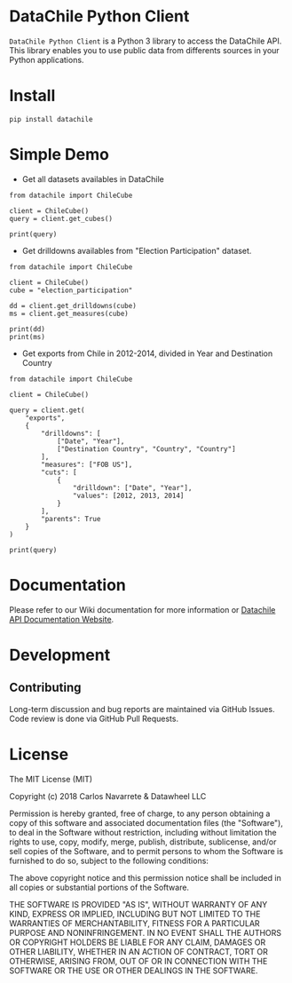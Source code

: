 # DataChile Python Client
`DataChile Python Client` is a Python 3 library to access the DataChile API. This library enables you to use public data from differents sources in your Python applications.

# Install
`pip install datachile`

# Simple Demo

* Get all datasets availables in DataChile

```
from datachile import ChileCube

client = ChileCube()
query = client.get_cubes()

print(query)
```

* Get drilldowns availables from "Election Participation" dataset.
```
from datachile import ChileCube

client = ChileCube()
cube = "election_participation"

dd = client.get_drilldowns(cube)
ms = client.get_measures(cube)

print(dd)
print(ms)
```

* Get exports from Chile in 2012-2014, divided in Year and Destination Country
```
from datachile import ChileCube

client = ChileCube()

query = client.get(
    "exports", 
    {
        "drilldowns": [
            ["Date", "Year"],
            ["Destination Country", "Country", "Country"]
        ],
        "measures": ["FOB US"],
        "cuts": [
            {
                "drilldown": ["Date", "Year"],
                "values": [2012, 2013, 2014]
            }
        ],
        "parents": True
    }
)

print(query)
```

# Documentation
Please refer to our Wiki documentation for more information or [Datachile API Documentation Website](https://datachile.io/about/api).

# Development

## Contributing
Long-term discussion and bug reports are maintained via GitHub Issues. Code review is done via GitHub Pull Requests. 

# License
The MIT License (MIT)

Copyright (c) 2018 Carlos Navarrete & Datawheel LLC

Permission is hereby granted, free of charge, to any person obtaining a copy of this software and associated documentation files (the "Software"), to deal in the Software without restriction, including without limitation the rights to use, copy, modify, merge, publish, distribute, sublicense, and/or sell copies of the Software, and to permit persons to whom the Software is furnished to do so, subject to the following conditions:

The above copyright notice and this permission notice shall be included in all copies or substantial portions of the Software.

THE SOFTWARE IS PROVIDED "AS IS", WITHOUT WARRANTY OF ANY KIND, EXPRESS OR IMPLIED, INCLUDING BUT NOT LIMITED TO THE WARRANTIES OF MERCHANTABILITY, FITNESS FOR A PARTICULAR PURPOSE AND NONINFRINGEMENT. IN NO EVENT SHALL THE AUTHORS OR COPYRIGHT HOLDERS BE LIABLE FOR ANY CLAIM, DAMAGES OR OTHER LIABILITY, WHETHER IN AN ACTION OF CONTRACT, TORT OR OTHERWISE, ARISING FROM, OUT OF OR IN CONNECTION WITH THE SOFTWARE OR THE USE OR OTHER DEALINGS IN THE SOFTWARE.
